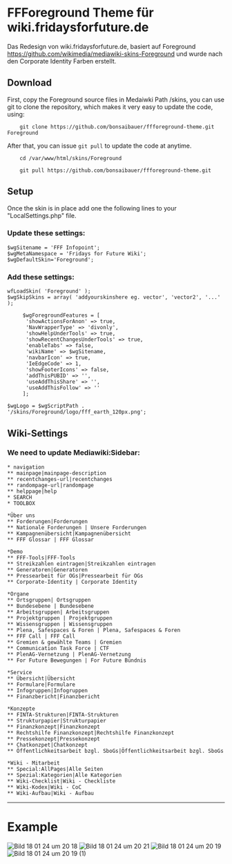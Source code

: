 # FFForeground Theme für wiki.fridaysforfuture.de

Das Redesign von wiki.fridaysforfuture.de, basiert auf Foreground https://github.com/wikimedia/mediawiki-skins-Foreground und wurde nach den Corporate Identity Farben erstellt.

## Download

First, copy the Foreground source files in Medaiwki Path /skins, you can use git to clone the repository, which makes it very easy to update the code, using:
```
    git clone https://github.com/bonsaibauer/ffforeground-theme.git Foreground
```
After that, you can issue `git pull` to update the code at anytime.
```
    cd /var/www/html/skins/Foreground
```
```
    git pull https://github.com/bonsaibauer/ffforeground-theme.git
```

## Setup

Once the skin is in place add one the following lines to your "LocalSettings.php" file.

### Update these settings:

```
$wgSitename = 'FFF Infopoint';
$wgMetaNamespace = 'Fridays for Future Wiki';
$wgDefaultSkin='Foreground';
```

### Add these settings:
```
wfLoadSkin( 'Foreground' );
$wgSkipSkins = array( 'addyourskinshere eg. vector', 'vector2', '...' );
```

```
     $wgForegroundFeatures = [
      'showActionsForAnon' => true,
      'NavWrapperType' => 'divonly',
      'showHelpUnderTools' => true,
      'showRecentChangesUnderTools' => true,
      'enableTabs' => false,
      'wikiName' => $wgSitename,
      'navbarIcon' => true,
      'IeEdgeCode' => 1,
      'showFooterIcons' => false,
	  'addThisPUBID' => '',
	  'useAddThisShare' => '',
	  'useAddThisFollow' => ''
     ];

$wgLogo = $wgScriptPath . '/skins/Foreground/logo/fff_earth_120px.png';
```

## Wiki-Settings

### We need to update Mediawiki:Sidebar:

```
* navigation
** mainpage|mainpage-description
** recentchanges-url|recentchanges
** randompage-url|randompage
** helppage|help
* SEARCH
* TOOLBOX

*Über uns
** Forderungen|Forderungen
** Nationale Forderungen | Unsere Forderungen
** Kampagnenübersicht|Kampagnenübersicht
** FFF Glossar | FFF Glossar

*Demo
** FFF-Tools|FFF-Tools
** Streikzahlen eintragen|Streikzahlen eintragen
** Generatoren|Generatoren
** Pressearbeit für OGs|Pressearbeit für OGs
** Corporate-Identity | Corporate Identity

*Organe
** Ortsgruppen| Ortsgruppen
** Bundesebene | Bundesebene 
** Arbeitsgruppen| Arbeitsgruppen
** Projektgruppen | Projektgruppen
** Wissensgruppen | Wissensgruppen
** Plena, Safespaces & Foren | Plena, Safespaces & Foren
** FFF Call | FFF Call
** Gremien & gewählte Teams | Gremien
** Communication Task Force | CTF
** PlenAG-Vernetzung | PlenAG-Vernetzung
** For Future Bewegungen | For Future Bündnis

*Service
** Übersicht|Übersicht
** Formulare|Formulare
** Infogruppen|Infogruppen
** Finanzbericht|Finanzbericht

*Konzepte
** FINTA-Strukturen|FINTA-Strukturen
** Strukturpapier|Strukturpapier
** Finanzkonzept|Finanzkonzept
** Rechtshilfe Finanzkonzept|Rechtshilfe Finanzkonzept
** Pressekonzept|Pressekonzept
** Chatkonzpet|Chatkonzept
** Öffentlichkeitsarbeit bzgl. SboGs|Öffentlichkeitsarbeit bzgl. SboGs

*Wiki - Mitarbeit
** Special:AllPages|Alle Seiten
** Spezial:Kategorien|Alle Kategorien
** Wiki-Checklist|Wiki - Checkliste
** Wiki-Kodex|Wiki - CoC
** Wiki-Aufbau|Wiki - Aufbau
```

-------------------------------------------
# Example

![Bild 18 01 24 um 20 18](https://github.com/bonsaibauer/fff-foreground-theme/assets/129884416/1e46ab0d-3d6e-4cb5-b855-2923e4a699c0)
![Bild 18 01 24 um 20 21](https://github.com/bonsaibauer/fff-foreground-theme/assets/129884416/479610e5-bc84-4dc1-adf5-27621b4435de)
![Bild 18 01 24 um 20 19](https://github.com/bonsaibauer/fff-foreground-theme/assets/129884416/6f774f17-1f2c-432c-a0b8-14e1bd174be4)
![Bild 18 01 24 um 20 19 (1)](https://github.com/bonsaibauer/fff-foreground-theme/assets/129884416/9e49dac0-1dd3-4550-a1c7-cf80262072db)




